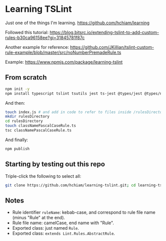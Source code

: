 # Learning TSLint

Just one of the things I'm learning. <https://github.com/hchiam/learning>

Followed this tutorial: <https://blog.bitsrc.io/extending-tslint-to-add-custom-rules-b30ca96158ee?gi=31845781f87c>

Another example for reference: <https://github.com/JKillian/tslint-custom-rule-example/blob/master/src/noNumberPremadeRule.ts>

Example: <https://www.npmjs.com/package/learning-tslint>

## From scratch

```bash
npm init -y
npm install typescript tslint tsutils jest ts-jest @types/jest @types/node
```

And then:

```bash
touch index.js # and add in code to refer to files inside /rulesDirectory
mkdir rulesDirectory
cd rulesDirectory
touch classNamePascalCaseRule.ts
tsc classNamePascalCaseRule.ts
```

And finally:

```bash
npm publish
```

## Starting by testing out this repo <!-- Replace "template"s and "# and then ..."s in this section -->

Triple-click the following to select all:

```bash
git clone https://github.com/hchiam/learning-tslint.git; cd learning-tslint; npm install; # and then ...
```

## Notes

- Rule identifier `ruleName`: kebab-case, and correspond to rule file name (minus "Rule" at the end).
- Rule file name: camelCase, end name with "Rule".
- Exported class: just named `Rule`.
- Exported class: `extends Lint.Rules.AbstractRule`.

